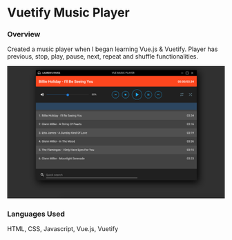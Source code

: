 # Vuetify Music Player

### Overview
Created a music player when I began learning Vue.js & Vuetify.
Player has previous, stop, play, pause, next, repeat and shuffle functionalities.

![alt text](https://github.com/laurengranada/vuetify-music-player/blob/master/read-images/vuetifyplayer.png)

### Languages Used

HTML, CSS, Javascript, Vue.js, Vuetify
